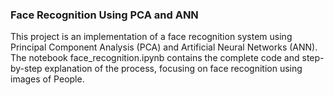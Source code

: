 ### Face Recognition Using PCA and ANN

This project is an implementation of a face recognition system using Principal Component Analysis (PCA) and Artificial Neural Networks (ANN). The notebook face_recognition.ipynb contains the complete code and step-by-step explanation of the process, focusing on face recognition using images of People.

